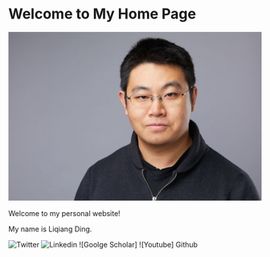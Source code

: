 # Welcome to My Home Page
![liqiang](img/liqiang.jpg)

Welcome to my personal website! 

My name is Liqiang Ding. 


![Twitter]()
![Linkedin]()
![Goolge Scholar]
![Youtube]
Github





